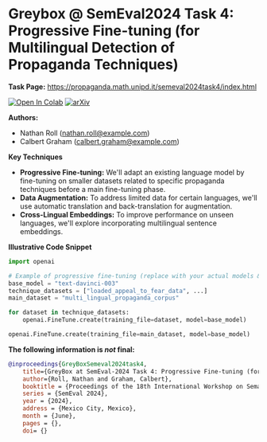 # Greybox @ SemEval2024 Task 4: Progressive Fine-tuning (for Multilingual Detection of Propaganda Techniques) 

**Task Page:** https://propaganda.math.unipd.it/semeval2024task4/index.html

[![Open In Colab](https://colab.research.google.com/assets/colab-badge.svg)](https://colab.research.google.com/github/Nathan-Roll1/GreyBox/blob/main/GreyBox_SemEval2024.ipynb) 
[![arXiv](https://img.shields.io/badge/arXiv-TBA-orange.svg)](https://arxiv.org/abs/2406.xxxxx) 

**Authors:**

* Nathan Roll (nathan.roll@example.com)
* Calbert Graham (calbert.graham@example.com) 

**Key Techniques**

* **Progressive Fine-tuning:**  We'll adapt an existing language model by fine-tuning on smaller datasets related to specific propaganda techniques before a main fine-tuning phase.
* **Data Augmentation:** To address limited data for certain languages, we'll use automatic translation and back-translation for augmentation.
* **Cross-Lingual Embeddings:** To improve performance on unseen languages, we'll explore incorporating multilingual sentence embeddings.

**Illustrative Code Snippet**

```python
import openai 

# Example of progressive fine-tuning (replace with your actual models & datasets)
base_model = "text-davinci-003"
technique_datasets = ["loaded_appeal_to_fear_data", ...] 
main_dataset = "multi_lingual_propaganda_corpus"

for dataset in technique_datasets:
    openai.FineTune.create(training_file=dataset, model=base_model)

openai.FineTune.create(training_file=main_dataset, model=base_model)
```

**The following information is *not* final:**

```bibtex
@inproceedings{GreyBoxSemeval2024task4, 
	title={GreyBox at SemEval-2024 Task 4: Progressive Fine-tuning (for Multilingual Detection of Propaganda Techniques)},
	author={Roll, Nathan and Graham, Calbert},
	booktitle = {Proceedings of the 18th International Workshop on Semantic Evaluation},
	series = {SemEval 2024},
	year = {2024},
	address = {Mexico City, Mexico},
	month = {June},
	pages = {},   
	doi= {}   

